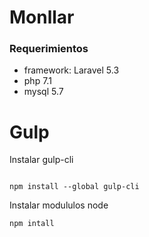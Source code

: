 # Monllar
### Requerimientos

- framework: Laravel 5.3
- php 7.1
- mysql 5.7

# Gulp

Instalar gulp-cli

````

npm install --global gulp-cli

````

Instalar modululos node

````
npm intall

````